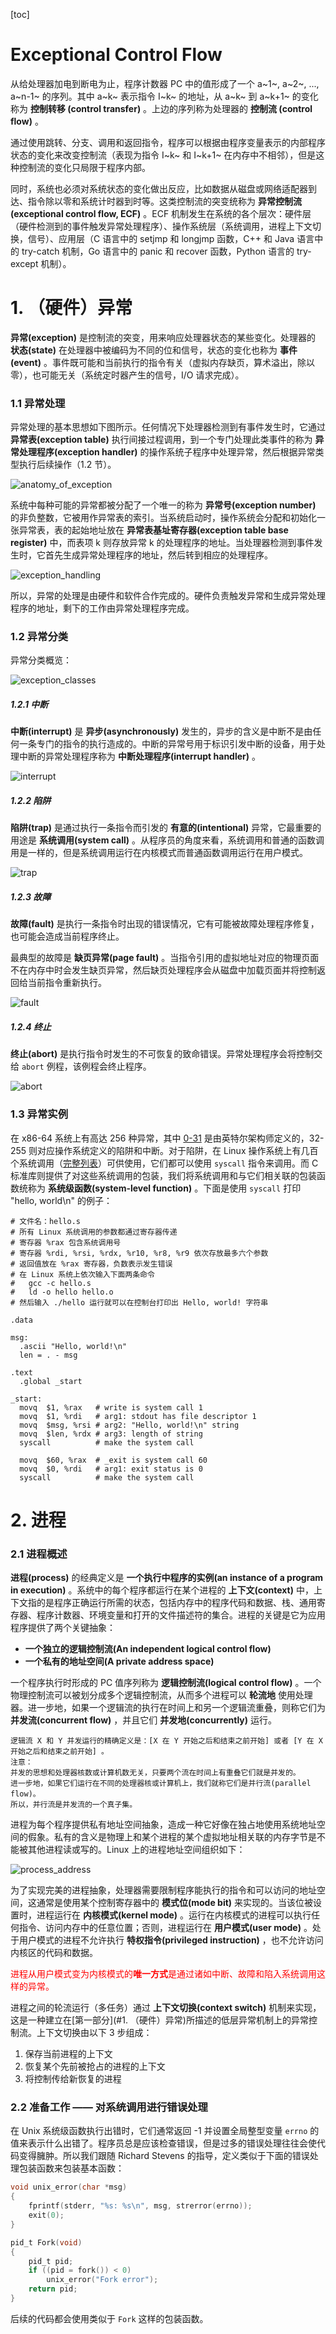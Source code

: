 [toc]

# Exceptional Control Flow

从给处理器加电到断电为止，程序计数器 PC 中的值形成了一个 a~1~, a~2~, ..., a~n-1~ 的序列。其中 a~k~ 表示指令 I~k~ 的地址，从 a~k~ 到 a~k+1~ 的变化称为 **控制转移 (control transfer)** 。上边的序列称为处理器的 **控制流 (control flow)** 。

通过使用跳转、分支、调用和返回指令，程序可以根据由程序变量表示的内部程序状态的变化来改变控制流（表现为指令 I~k~ 和 I~k+1~ 在内存中不相邻），但是这种控制流的变化只局限于程序内部。

同时，系统也必须对系统状态的变化做出反应，比如数据从磁盘或网络适配器到达、指令除以零和系统计时器到时等。这类控制流的突变统称为 **异常控制流 (exceptional control flow, ECF)** 。ECF 机制发生在系统的各个层次：硬件层（硬件检测到的事件触发异常处理程序）、操作系统层（系统调用，进程上下文切换，信号）、应用层（C 语言中的 setjmp 和 longjmp 函数，C++ 和 Java 语言中的 try-catch 机制，Go 语言中的 panic 和 recover 函数，Python 语言的 try-except 机制）。

# 1. （硬件）异常

**异常(exception)** 是控制流的突变，用来响应处理器状态的某些变化。处理器的 **状态(state)** 在处理器中被编码为不同的位和信号，状态的变化也称为 **事件(event)** 。事件既可能和当前执行的指令有关（虚拟内存缺页，算术溢出，除以零），也可能无关（系统定时器产生的信号，I/O 请求完成）。

### 1.1 异常处理

异常处理的基本思想如下图所示。任何情况下处理器检测到有事件发生时，它通过 **异常表(exception table)** 执行间接过程调用，到一个专门处理此类事件的称为 **异常处理程序(exception handler)** 的操作系统子程序中处理异常，然后根据异常类型执行后续操作（1.2 节）。

![anatomy_of_exception](assets/anatomy_of_exception.png)

系统中每种可能的异常都被分配了一个唯一的称为 **异常号(exception number)** 的非负整数，它被用作异常表的索引。当系统启动时，操作系统会分配和初始化一张异常表，表的起始地址放在 **异常表基址寄存器(exception table base register)** 中，而表项 k 则存放异常 k 的处理程序的地址。当处理器检测到事件发生时，它首先生成异常处理程序的地址，然后转到相应的处理程序。

![exception_handling](assets/exception_handling.png)

所以，异常的处理是由硬件和软件合作完成的。硬件负责触发异常和生成异常处理程序的地址，剩下的工作由异常处理程序完成。

### 1.2 异常分类

异常分类概览：

![exception_classes](assets/exception_classes.png)

##### 1.2.1 中断

**中断(interrupt)** 是 **异步(asynchronously)** 发生的，异步的含义是中断不是由任何一条专门的指令的执行造成的。中断的异常号用于标识引发中断的设备，用于处理中断的异常处理程序称为 **中断处理程序(interrupt handler)** 。

![interrupt](assets/interrupt.png)

##### 1.2.2 陷阱

**陷阱(trap)** 是通过执行一条指令而引发的 **有意的(intentional)** 异常，它最重要的用途是 **系统调用(system call)** 。从程序员的角度来看，系统调用和普通的函数调用是一样的，但是系统调用运行在内核模式而普通函数调用运行在用户模式。

![trap](assets/trap.png)

##### 1.2.3 故障

**故障(fault)** 是执行一条指令时出现的错误情况，它有可能被故障处理程序修复，也可能会造成当前程序终止。

最典型的故障是 **缺页异常(page fault)** 。当指令引用的虚拟地址对应的物理页面不在内存中时会发生缺页异常，然后缺页处理程序会从磁盘中加载页面并将控制返回给当前指令重新执行。

![fault](assets/fault.png)

##### 1.2.4 终止

**终止(abort)** 是执行指令时发生的不可恢复的致命错误。异常处理程序会将控制交给 `abort` 例程，该例程会终止程序。

![abort](assets/abort.png)

### 1.3 异常实例

在 x86-64 系统上有高达 256 种异常，其中 [0-31](https://wiki.osdev.org/Exceptions) 是由英特尔架构师定义的，32-255 则对应操作系统定义的陷阱和中断。对于陷阱，在 Linux 操作系统上有几百个系统调用（[完整列表](https://github.com/torvalds/linux/blob/master/arch/x86/entry/syscalls/syscall_64.tbl)）可供使用，它们都可以使用 `syscall` 指令来调用。而 C 标准库则提供了对这些系统调用的包装，我们将系统调用和与它们相关联的包装函数统称为 **系统级函数(system-level function)** 。下面是使用 `syscall` 打印 "hello, world\n" 的例子：

```assembly
# 文件名：hello.s
# 所有 Linux 系统调用的参数都通过寄存器传递
# 寄存器 %rax 包含系统调用号
# 寄存器 %rdi, %rsi, %rdx, %r10, %r8, %r9 依次存放最多六个参数
# 返回值放在 %rax 寄存器，负数表示发生错误
# 在 Linux 系统上依次输入下面两条命令
#   gcc -c hello.s
#   ld -o hello hello.o
# 然后输入 ./hello 运行就可以在控制台打印出 Hello, world! 字符串

.data

msg:
  .ascii "Hello, world!\n"
  len = . - msg

.text
  .global _start

_start:
  movq  $1, %rax   # write is system call 1
  movq  $1, %rdi   # arg1: stdout has file descriptor 1
  movq  $msg, %rsi # arg2: "Hello, world!\n" string
  movq  $len, %rdx # arg3: length of string
  syscall          # make the system call

  movq  $60, %rax  # _exit is system call 60
  movq  $0, %rdi   # arg1: exit status is 0
  syscall          # make the system call
```

# 2. 进程

### 2.1 进程概述

**进程(process)** 的经典定义是 **一个执行中程序的实例(an instance of a program in execution)** 。系统中的每个程序都运行在某个进程的 **上下文(context)** 中，上下文指的是程序正确运行所需的状态，包括内存中的程序代码和数据、栈、通用寄存器、程序计数器、环境变量和打开的文件描述符的集合。进程的关键是它为应用程序提供了两个关键抽象：

- **一个独立的逻辑控制流(An independent logical control flow)**
- **一个私有的地址空间(A private address space)**

一个程序执行时形成的 PC 值序列称为 **逻辑控制流(logical control flow)** 。一个物理控制流可以被划分成多个逻辑控制流，从而多个进程可以 **轮流地** 使用处理器。进一步地，如果一个逻辑流的执行在时间上和另一个逻辑流重叠，则称它们为 **并发流(concurrent flow)** ，并且它们 **并发地(concurrently)** 运行。

```
逻辑流 X 和 Y 并发运行的精确定义是：[X 在 Y 开始之后和结束之前开始] 或者 [Y 在 X 开始之后和结束之前开始] 。
注意：
并发的思想和处理器核数或计算机数无关，只要两个流在时间上有重叠它们就是并发的。
进一步地，如果它们运行在不同的处理器核或计算机上，我们就称它们是并行流(parallel flow)。
所以，并行流是并发流的一个真子集。
```

进程为每个程序提供私有地址空间抽象，造成一种它好像在独占地使用系统地址空间的假象。私有的含义是物理上和某个进程的某个虚拟地址相关联的内存字节是不能被其他进程读或写的。Linux 上的进程地址空间组织如下：

![process_address](assets/process_address.png)

为了实现完美的进程抽象，处理器需要限制程序能执行的指令和可以访问的地址空间，这通常是使用某个控制寄存器中的 **模式位(mode bit)** 来实现的。当该位被设置时，进程运行在 **内核模式(kernel mode)** 。运行在内核模式的进程可以执行任何指令、访问内存中的任意位置；否则，进程运行在 **用户模式(user mode)** 。处于用户模式的进程不允许执行 **特权指令(privileged instruction)** ，也不允许访问内核区的代码和数据。

<font color = red>进程从用户模式变为内核模式的**唯一方式**是通过诸如中断、故障和陷入系统调用这样的异常。</font>

进程之间的轮流运行（多任务）通过 **上下文切换(context switch)** 机制来实现，这是一种建立在[第一部分](#1. （硬件）异常)所描述的低层异常机制上的异常控制流。上下文切换由以下 3 步组成：

1. 保存当前进程的上下文
2. 恢复某个先前被抢占的进程的上下文
3. 将控制传给新恢复的进程

### 2.2 准备工作 —— 对系统调用进行错误处理

在 Unix 系统级函数执行出错时，它们通常返回 -1 并设置全局整型变量 `errno` 的值来表示什么出错了。程序员总是应该检查错误，但是过多的错误处理往往会使代码变得臃肿。所以我们跟随 Richard Stevens 的指导，定义类似于下面的错误处理包装函数来包装基本函数：

```c
void unix_error(char *msg)
{
	fprintf(stderr, "%s: %s\n", msg, strerror(errno));
	exit(0);
}

pid_t Fork(void)
{
	pid_t pid;
	if ((pid = fork()) < 0)
		unix_error("Fork error");
	return pid;
}
```

后续的代码都会使用类似于 `Fork` 这样的包装函数。
